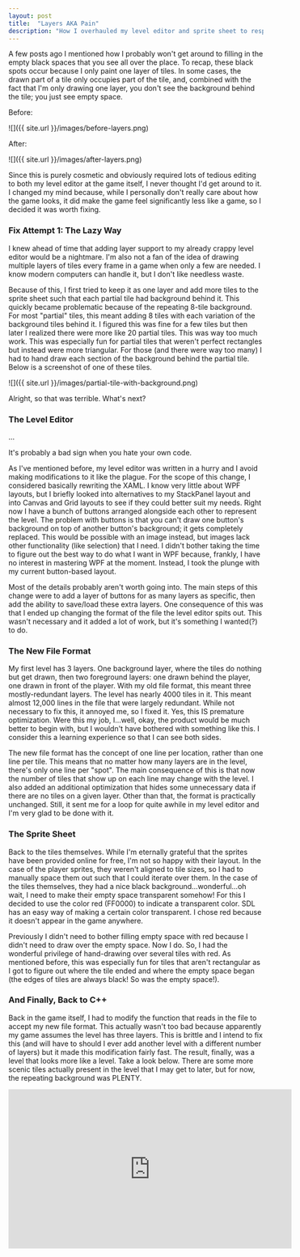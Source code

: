 ```yaml
---
layout: post
title:  "Layers AKA Pain"
description: "How I overhauled my level editor and sprite sheet to respect layers."
---
```

A few posts ago I mentioned how I probably won't get around to filling in the
empty black spaces that you see all over the place. To recap, these black spots
occur because I only paint one layer of tiles. In some cases, the drawn part of
a tile only occupies part of the tile, and, combined with the fact that I'm
only drawing one layer, you don't see the background behind the tile; you just
see empty space.

Before:

![]({{ site.url }}/images/before-layers.png)

After:

![]({{ site.url }}/images/after-layers.png)

Since this is purely cosmetic and obviously required lots of
tedious editing to both my level editor at the game itself, I never thought I'd
get around to it. I changed my mind because, while I personally don't really
care about how the game looks, it did make the game feel significantly less
like a game, so I decided it was worth fixing.

### Fix Attempt 1: The Lazy Way

I knew ahead of time that adding layer support to my already crappy level
editor would be a nightmare. I'm also not a fan of the idea of drawing multiple
layers of tiles every frame in a game when only a few are needed. I know modern
computers can handle it, but I don't like needless waste.

Because of this, I first tried to keep it as one layer and add more tiles to
the sprite sheet such that each partial tile had background behind it. This
quickly became problematic because of the repeating 8-tile background. For most
"partial" tiles, this meant adding 8 tiles with each variation of the
background tiles behind it. I figured this was fine for a few tiles but then
later I realized there were more like 20 partial tiles. This was way too much
work. This was especially fun for partial tiles that weren't perfect rectangles
but instead were more triangular. For those (and there were way too many) I had
to hand draw each section of the background behind the partial tile. Below is a
screenshot of one of these tiles.

![]({{ site.url }}/images/partial-tile-with-background.png)

Alright, so that was terrible. What's next?

### The Level Editor

...

It's probably a bad sign when you hate your own code.

As I've mentioned before, my level editor was written in a hurry and I avoid
making modifications to it like the plague. For the scope of this change, I
considered basically rewriting the XAML. I know very little about WPF layouts,
but I briefly looked into alternatives to my StackPanel layout and
into Canvas and Grid layouts to see if they could better suit my
needs. Right now I have a bunch of buttons arranged alongside each
other to represent the level. The problem with buttons is that you
can't draw one button's background on top of another button's
background; it gets completely replaced. This would be possible with
an image instead, but images lack other functionality (like
selection) that I need. I didn't bother taking the time to
figure out the best way to do what I want in WPF because, frankly, I
have no interest in mastering WPF at the moment. Instead, I took the
plunge with my current button-based layout.

Most of the details probably aren't worth going into. The main steps of this
change were to add a layer of buttons for as many layers as specific, then add
the ability to save/load these extra layers. One consequence of this was that I
ended up changing the format of the file the level editor spits out. This
wasn't necessary and it added a lot of work, but it's something I wanted(?) to
do.

### The New File Format

My first level has 3 layers. One background layer, where the tiles do nothing
but get drawn, then two foreground layers: one drawn behind the player, one
drawn in front of the player. With my old file format, this meant three
mostly-redundant layers. The level has nearly 4000 tiles in it. This meant
almost 12,000 lines in the file that were largely redundant. While not
necessary to fix this, it annoyed me, so I fixed it. Yes, this IS premature
optimization. Were this my job, I...well, okay, the product would be much
better to begin with, but I wouldn't have bothered with something like this. I
consider this a learning experience so that I can see both sides.

The new file format has the concept of one line per location, rather than one
line per tile. This means that no matter how many layers are in the level,
there's only one line per "spot". The main consequence of this is that now
the number of tiles that show up on each line may change with the level. I
also added an additional optimization that hides some unnecessary data if
there are no tiles on a given layer. Other than that, the format is
practically unchanged. Still, it sent me for a loop for quite awhile in my
level editor and I'm very glad to be done with it.

### The Sprite Sheet

Back to the tiles themselves. While I'm eternally grateful that the sprites
have been provided online for free, I'm not so happy with their layout. In the
case of the player sprites, they weren't aligned to tile sizes, so I had to
manually space them out such that I could iterate over them. In the case of the
tiles themselves, they had a nice black background...wonderful...oh wait, I
need to make their empty space transparent somehow! For this I decided to use
the color red (FF0000) to indicate a transparent color. SDL has an easy way of
making a certain color transparent. I chose red because it doesn't appear in
the game anywhere.

Previously I didn't need to bother filling empty space with red because I
didn't need to draw over the empty space. Now I do. So, I had the wonderful
privilege of hand-drawing over several tiles with red. As mentioned before,
this was especially fun for tiles that aren't rectangular as I got to
figure out where the tile ended and where the empty space began (the
edges of tiles are always black! So was the empty space!).

### And Finally, Back to C++

Back in the game itself, I had to modify the function that reads in the file to
accept my new file format. This actually wasn't too bad because apparently my
game assumes the level has three layers. This is brittle and I intend to fix
this (and will have to should I ever add another level with a different number
of layers) but it made this modification fairly fast. The result,
finally, was a level that looks more like a level. Take a look below. There are
some more scenic tiles actually present in the level that I may get to later,
but for now, the repeating background was PLENTY.

<iframe width="560" height="315" src="https://www.youtube.com/embed/MfZB32FuDK4" frameborder="0" allowfullscreen></iframe>
